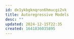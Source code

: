 ```yaml
---
id: dx1ykbgknqron6hmucgi2vk
title: Autoregressive Models
desc: ""
updated: 2024-12-15T22:35
created: 1641836035895
---
```


